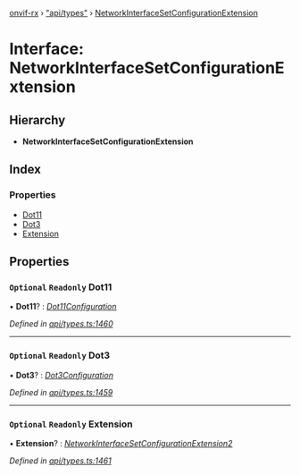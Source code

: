 [onvif-rx](../README.md) › ["api/types"](../modules/_api_types_.md) › [NetworkInterfaceSetConfigurationExtension](_api_types_.networkinterfacesetconfigurationextension.md)

# Interface: NetworkInterfaceSetConfigurationExtension

## Hierarchy

* **NetworkInterfaceSetConfigurationExtension**

## Index

### Properties

* [Dot11](_api_types_.networkinterfacesetconfigurationextension.md#optional-readonly-dot11)
* [Dot3](_api_types_.networkinterfacesetconfigurationextension.md#optional-readonly-dot3)
* [Extension](_api_types_.networkinterfacesetconfigurationextension.md#optional-readonly-extension)

## Properties

### `Optional` `Readonly` Dot11

• **Dot11**? : *[Dot11Configuration](_api_types_.dot11configuration.md)*

*Defined in [api/types.ts:1460](https://github.com/patrickmichalina/onvif-rx/blob/3e9b152/src/api/types.ts#L1460)*

___

### `Optional` `Readonly` Dot3

• **Dot3**? : *[Dot3Configuration](_api_types_.dot3configuration.md)*

*Defined in [api/types.ts:1459](https://github.com/patrickmichalina/onvif-rx/blob/3e9b152/src/api/types.ts#L1459)*

___

### `Optional` `Readonly` Extension

• **Extension**? : *[NetworkInterfaceSetConfigurationExtension2](_api_types_.networkinterfacesetconfigurationextension2.md)*

*Defined in [api/types.ts:1461](https://github.com/patrickmichalina/onvif-rx/blob/3e9b152/src/api/types.ts#L1461)*

